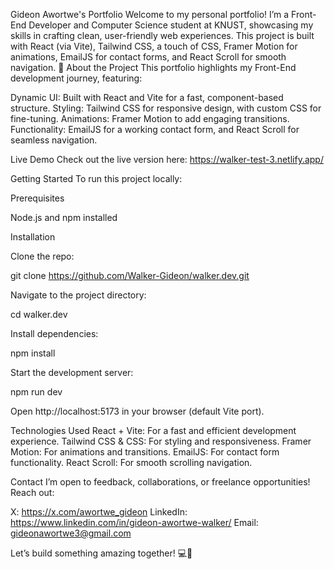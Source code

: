 Gideon Awortwe's Portfolio
Welcome to my personal portfolio! I’m a Front-End Developer and Computer Science student at KNUST, showcasing my skills in crafting clean, user-friendly web experiences. This project is built with React (via Vite), Tailwind CSS, a touch of CSS, Framer Motion for animations, EmailJS for contact forms, and React Scroll for smooth navigation. 🌟
About the Project
This portfolio highlights my Front-End development journey, featuring:

Dynamic UI: Built with React and Vite for a fast, component-based structure.
Styling: Tailwind CSS for responsive design, with custom CSS for fine-tuning.
Animations: Framer Motion to add engaging transitions.
Functionality: EmailJS for a working contact form, and React Scroll for seamless navigation.

Live Demo
Check out the live version here: https://walker-test-3.netlify.app/

Getting Started
To run this project locally:

Prerequisites

Node.js and npm installed


Installation

Clone the repo:

git clone https://github.com/Walker-Gideon/walker.dev.git


Navigate to the project directory:

cd walker.dev


Install dependencies:

npm install


Start the development server:

npm run dev


Open http://localhost:5173 in your browser (default Vite port).

Technologies Used
React + Vite: For a fast and efficient development experience.
Tailwind CSS & CSS: For styling and responsiveness.
Framer Motion: For animations and transitions.
EmailJS: For contact form functionality.
React Scroll: For smooth scrolling navigation.

Contact
I’m open to feedback, collaborations, or freelance opportunities! Reach out:

X: https://x.com/awortwe_gideon
LinkedIn: https://www.linkedin.com/in/gideon-awortwe-walker/
Email: gideonawortwe3@gmail.com

Let’s build something amazing together! 💻🙌
